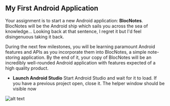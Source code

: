 ## My First Android Application

Your assignment is to start a new Android application: **BlocNotes**. BlocNotes will be the Android ship which sails you across the sea of knowledge… Looking back at that sentence, I regret it but I'd feel disingenuous taking it back.

During the next few milestones, you will be learning paramount Android features and APIs as you incorporate them into BlocNotes, a simple note-storing application. By the end of it, your copy of BlocNotes will be an incredibly well-rounded Android application with features expected of a high quality product.

* **Launch Android Studio** Start Android Studio and wait for it to load. If you have a previous project open, close it. The helper window should be visible now

![alt text](https://bloc-global-assets.s3.amazonaws.com/images-android/milestone_02_intro_to_android/01_basics/first_app/blocnotes-create-0.png "Step 0")
